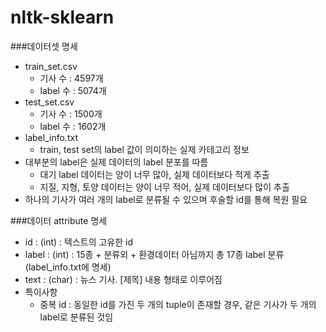 # nltk-sklearn
 
 
 
###데이터셋 명세

- train_set.csv
  - 기사 수 : 4597개
  - label 수 : 5074개
- test_set.csv
  - 기사 수 : 1500개
  - label 수 : 1602개
- label_info.txt
  - train, test set의 label 값이 의미하는 실제 카테고리 정보
- 대부분의 label은 실제 데이터의 label 분포를 따름
   - 대기 label 데이터는 양이 너무 많아, 실제 데이터보다 적게 추출
   - 지질, 지형, 토양 데이터는 양이 너무 적어, 실제 데이터보다 많이 추출
- 하나의 기사가 여러 개의 label로 분류될 수 있으며 후술할 id를 통해 복원 필요

###데이터 attribute 명세

- id : (int) : 텍스트의 고유한 id
- label : (int) : 15종 + 분류외 + 환경데이터 아님까지 총 17종 label 분류(label_info.txt에 명세)
- text : (char) : 뉴스 기사. [제목] 내용 형태로 이루어짐
- 특이사항
  - 중복 id : 동일한 id를 가진 두 개의 tuple이 존재할 경우, 같은 기사가 두 개의 label로 분류된 것임
